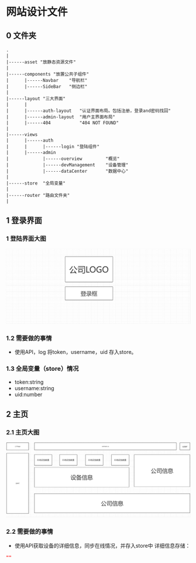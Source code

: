 # 网站设计文件

## 0 文件夹
```
.
|
|------asset "放静态资源文件"
|
|------components "放置公共子组件"
|      |------Navbar    "导航栏"
|      |------SideBar   "侧边栏"
|
|------layout "三大界面"
|      |
|      |------auth-layout   "认证界面布局。包括注册，登录and密码找回"
|      |------admin-layout  "用户主界面布局"
|      |------404           "404 NOT FOUND"
|
|------views
|      |------auth
|      |      |------login "登陆组件"
|      |------admin
|             |------overview         "概览"
|             |------devManagement    "设备管理"
|             |------dataCenter       "数据中心"
|
|------store  "全局变量"
|
|------router "路由文件夹"
|            
```

## 1 登录界面

### 1 登陆界面大图

![](pics/1.png)

### 1.2 需要做的事情

- 使用API，log 将token，username，uid 存入store。

### 1.3 全局变量（store）情况

- token:string
- username:string
- uid:number

## 2 主页

### 2.1 主页大图

![](pics/2.png)

### 2.2 需要做的事情

- 使用API获取设备的详细信息，同步在线情况，并存入store中
  详细信息存储：

```json
""
```

